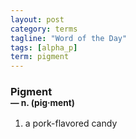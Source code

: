 ```yaml
---
layout: post
category: terms
tagline: "Word of the Day"
tags: [alpha_p]
term: pigment
---
```


<h3>Pigment<br/> <small>&mdash; n. (pig<span>&middot;</span>ment)</small></h3>
<p><ol>
<li>a pork-flavored candy</li>
</ol></p>
